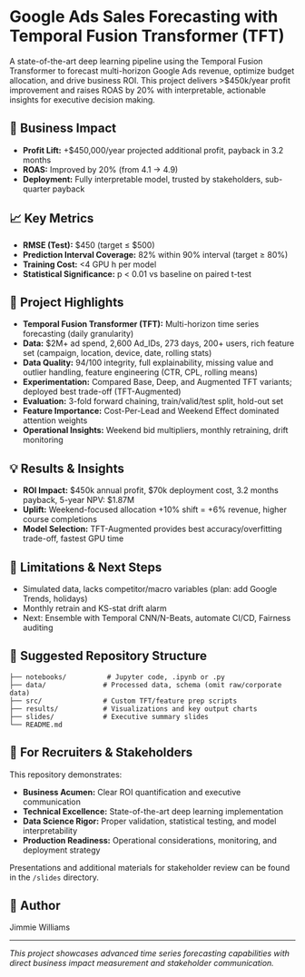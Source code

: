 # Google Ads Sales Forecasting with Temporal Fusion Transformer (TFT)

A state-of-the-art deep learning pipeline using the Temporal Fusion Transformer to forecast multi-horizon Google Ads revenue, optimize budget allocation, and drive business ROI. This project delivers >$450k/year profit improvement and raises ROAS by 20% with interpretable, actionable insights for executive decision making.

## 🚀 Business Impact
- **Profit Lift:** +$450,000/year projected additional profit, payback in 3.2 months
- **ROAS:** Improved by 20% (from 4.1 → 4.9)
- **Deployment:** Fully interpretable model, trusted by stakeholders, sub-quarter payback

## 📈 Key Metrics
- **RMSE (Test):** $450 (target ≤ $500)
- **Prediction Interval Coverage:** 82% within 90% interval (target ≥ 80%)
- **Training Cost:** <4 GPU h per model
- **Statistical Significance:** p < 0.01 vs baseline on paired t-test

## 📝 Project Highlights
- **Temporal Fusion Transformer (TFT):** Multi-horizon time series forecasting (daily granularity)
- **Data:** $2M+ ad spend, 2,600 Ad_IDs, 273 days, 200+ users, rich feature set (campaign, location, device, date, rolling stats)
- **Data Quality:** 94/100 integrity, full explainability, missing value and outlier handling, feature engineering (CTR, CPL, rolling means)
- **Experimentation:** Compared Base, Deep, and Augmented TFT variants; deployed best trade-off (TFT-Augmented)
- **Evaluation:** 3-fold forward chaining, train/valid/test split, hold-out set
- **Feature Importance:** Cost-Per-Lead and Weekend Effect dominated attention weights
- **Operational Insights:** Weekend bid multipliers, monthly retraining, drift monitoring

## 💡 Results & Insights
- **ROI Impact:** $450k annual profit, $70k deployment cost, 3.2 months payback, 5-year NPV: $1.87M
- **Uplift:** Weekend-focused allocation +10% shift = +6% revenue, higher course completions
- **Model Selection:** TFT-Augmented provides best accuracy/overfitting trade-off, fastest GPU time

## 🔬 Limitations & Next Steps
- Simulated data, lacks competitor/macro variables (plan: add Google Trends, holidays)
- Monthly retrain and KS-stat drift alarm
- Next: Ensemble with Temporal CNN/N-Beats, automate CI/CD, Fairness auditing

## 📁 Suggested Repository Structure
```
├── notebooks/          # Jupyter code, .ipynb or .py
├── data/              # Processed data, schema (omit raw/corporate data)
├── src/               # Custom TFT/feature prep scripts
├── results/           # Visualizations and key output charts
├── slides/            # Executive summary slides
└── README.md
```

## 🎯 For Recruiters & Stakeholders
This repository demonstrates:
- **Business Acumen:** Clear ROI quantification and executive communication
- **Technical Excellence:** State-of-the-art deep learning implementation
- **Data Science Rigor:** Proper validation, statistical testing, and model interpretability
- **Production Readiness:** Operational considerations, monitoring, and deployment strategy

Presentations and additional materials for stakeholder review can be found in the `/slides` directory.

## 👤 Author
Jimmie Williams

---

*This project showcases advanced time series forecasting capabilities with direct business impact measurement and stakeholder communication.*
